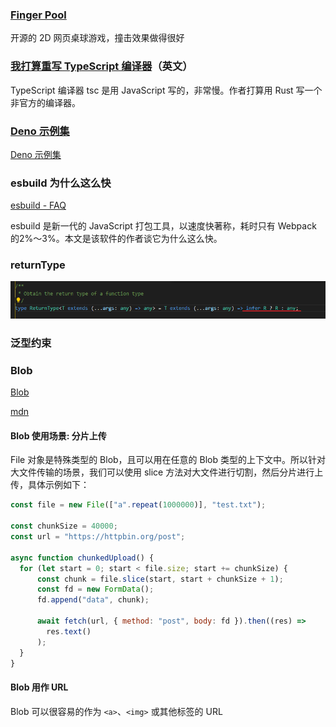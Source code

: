 ### [Finger Pool](https://github.com/victorqribeiro/fingerPool)

开源的 2D 网页桌球游戏，撞击效果做得很好



### [我打算重写 TypeScript 编译器](https://zackoverflow.dev/writing/tyty)（英文）

TypeScript 编译器 tsc 是用 JavaScript 写的，非常慢。作者打算用 Rust 写一个非官方的编译器。



### [Deno 示例集](https://examples.deno.land/)

[Deno 示例集](https://examples.deno.land/)



### esbuild 为什么这么快

[esbuild - FAQ](https://esbuild.github.io/faq/)

esbuild 是新一代的 JavaScript 打包工具，以速度快著称，耗时只有 Webpack 的2%～3%。本文是该软件的作者谈它为什么这么快。



### returnType

![image-20220318135153651](./imgs/image-20220318135153651.png)



### 泛型约束





### Blob

[Blob](https://mp.weixin.qq.com/s?__biz=MzI2MjcxNTQ0Nw==&mid=2247484522&idx=1&sn=7028aa65a4dec0f2d0cb847838703bc3&chksm=ea47a532dd302c242b0672d83169d489eb1dd58a7ef41d9cc47008e5a07b8527a35018029311&scene=21#wechat_redirect)

[mdn](https://developer.mozilla.org/zh-CN/docs/Web/API/Blob/stream)

#### Blob 使用场景: 分片上传

File 对象是特殊类型的 Blob，且可以用在任意的 Blob 类型的上下文中。所以针对大文件传输的场景，我们可以使用 slice 方法对大文件进行切割，然后分片进行上传，具体示例如下：

```js
const file = new File(["a".repeat(1000000)], "test.txt");

const chunkSize = 40000;
const url = "https://httpbin.org/post";

async function chunkedUpload() {
  for (let start = 0; start < file.size; start += chunkSize) {
      const chunk = file.slice(start, start + chunkSize + 1);
      const fd = new FormData();
      fd.append("data", chunk);

      await fetch(url, { method: "post", body: fd }).then((res) =>
        res.text()
      );
  }
}
```

#### Blob 用作 URL

Blob 可以很容易的作为 `<a>`、`<img>` 或其他标签的 URL
